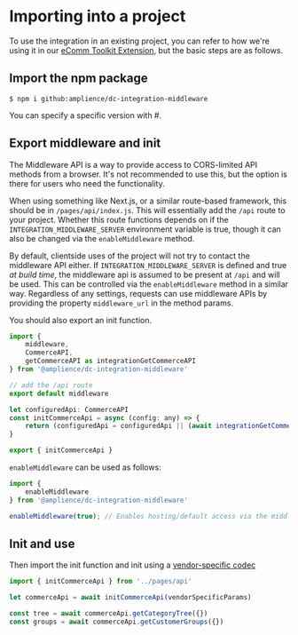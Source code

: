 # Importing into a project

To use the integration in an existing project, you can refer to how we're using it in our [eComm Toolkit Extension](https://github.com/amplience/dc-extension-ecomm-toolkit), but the basic steps are as follows.

## Import the npm package

```
$ npm i github:amplience/dc-integration-middleware
```

You can specify a specific version with #.

## Export middleware and init

The Middleware API is a way to provide access to CORS-limited API methods from a browser. It's not recommended to use this, but the option is there for users who need the functionality.

When using something like Next.js, or a similar route-based framework, this should be in `/pages/api/index.js`. This will essentially add the `/api` route to your project. Whether this route functions depends on if the `INTEGRATION_MIDDLEWARE_SERVER` environment variable is true, though it can also be changed via the `enableMiddleware` method.

By default, clientside uses of the project will not try to contact the middleware API either. If `INTEGRATION_MIDDLEWARE_SERVER` is defined and true _at build time_, the middleware api is assumed to be present at `/api` and will be used. This can be controlled via the `enableMiddleware` method in a similar way. Regardless of any settings, requests can use middleware APIs by providing the property `middleware_url` in the method params.

You should also export an init function.

```javascript
import {
	middleware,
	CommerceAPI,
	getCommerceAPI as integrationGetCommerceAPI
} from '@amplience/dc-integration-middleware'

// add the /api route
export default middleware

let configuredApi: CommerceAPI
const initCommerceApi = async (config: any) => {
	return (configuredApi = configuredApi || (await integrationGetCommerceAPI(config)))
}

export { initCommerceApi }
```

`enableMiddleware` can be used as follows:
```typescript
import {
	enableMiddleware
} from '@amplience/dc-integration-middleware'

enableMiddleware(true); // Enables hosting/default access via the middleware API.
```

## Init and use

Then import the init function and init using a [vendor-specific codec](../../README.md#vendor-specific-information)

```javascript
import { initCommerceApi } from '../pages/api'

let commerceApi = await initCommerceApi(vendorSpecificParams)

const tree = await commerceApi.getCategoryTree({})
const groups = await commerceApi.getCustomerGroups({})
```

